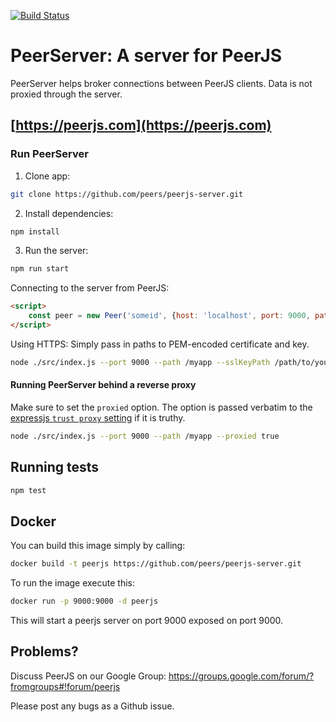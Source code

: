 [![Build Status](https://travis-ci.org/peers/peerjs-server.png?branch=master)](https://travis-ci.org/peers/peerjs-server)

# PeerServer: A server for PeerJS #

PeerServer helps broker connections between PeerJS clients. Data is not proxied through the server.

## [https://peerjs.com](https://peerjs.com)

### Run PeerServer

1. Clone app:
```bash
git clone https://github.com/peers/peerjs-server.git
```

2. Install dependencies:
```bash
npm install
```

3. Run the server:
```bash
npm run start
```

Connecting to the server from PeerJS:

```html
<script>
    const peer = new Peer('someid', {host: 'localhost', port: 9000, path: '/myapp'});
</script>
```

Using HTTPS: Simply pass in paths to PEM-encoded certificate and key.

```bash
node ./src/index.js --port 9000 --path /myapp --sslKeyPath /path/to/your/ssl/key/here.key --sslCertPath /path/to/your/ssl/certificate/here.crt
```

#### Running PeerServer behind a reverse proxy

Make sure to set the `proxied` option.
The option is passed verbatim to the
[expressjs `trust proxy` setting](http://expressjs.com/4x/api.html#app-settings)
if it is truthy.

```bash
node ./src/index.js --port 9000 --path /myapp --proxied true
```

## Running tests

```bash
npm test
```

## Docker

You can build this image simply by calling:
```bash
docker build -t peerjs https://github.com/peers/peerjs-server.git
```

To run the image execute this:  
```bash
docker run -p 9000:9000 -d peerjs
```

This will start a peerjs server on port 9000 exposed on port 9000.

## Problems?

Discuss PeerJS on our Google Group:
https://groups.google.com/forum/?fromgroups#!forum/peerjs

Please post any bugs as a Github issue.
